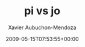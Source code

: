 ---
title: 'pi vs jo'
posts: 6
hash: 'fyf9iB0Q'
author: 'Xavier Aubuchon-Mendoza'
date: 2009-05-15T07:53:55+00:00
sources:
  - https://tokipona.yahoogroups.narkive.com/fyf9iB0Q
---